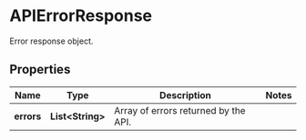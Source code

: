 

# APIErrorResponse

Error response object.

## Properties

Name | Type | Description | Notes
------------ | ------------- | ------------- | -------------
**errors** | **List&lt;String&gt;** | Array of errors returned by the API. | 



